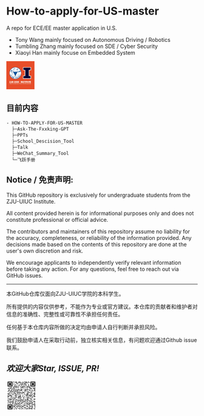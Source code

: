 # How-to-apply-for-US-master
A repo for ECE/EE master application in U.S. 
- Tony Wang mainly focused on Autonomous Driving / Robotics
- Tumbling Zhang mainly focused on SDE / Cyber Security
- Xiaoyi Han mainly focuse on Embedded System





<img src="zjui.png" alt="zjui" style="zoom:33%;" />

## 目前内容
```
- HOW-TO-APPLY-FOR-US-MASTER
  ├─Ask-The-Fxxking-GPT
  ├─PPTs
  ├─School_Descision_Tool
  ├─Talk
  ├─WeChat_Summary_Tool
  └─飞跃手册
```

## Notice / 免责声明:
This GitHub repository is exclusively for undergraduate students from the ZJU-UIUC Institute. 

All content provided herein is for informational purposes only and does not constitute professional or official advice. 

The contributors and maintainers of this repository assume no liability for the accuracy, completeness, or reliability of the information provided. Any decisions made based on the contents of this repository are done at the user's own discretion and risk.

We encourage applicants to independently verify relevant information before taking any action. For any questions, feel free to reach out via GitHub issues.

---

本GitHub仓库仅面向ZJU-UIUC学院的本科学生。

所有提供的内容仅供参考，不能作为专业或官方建议。本仓库的贡献者和维护者对信息的准确性、完整性或可靠性不承担任何责任。

任何基于本仓库内容所做的决定均由申请人自行判断并承担风险。

我们鼓励申请人在采取行动前，独立核实相关信息，有问题欢迎通过Github issue 联系。


## ***欢迎大家Star, ISSUE, PR!***

<img src="qrcode.png" alt="qrcode" style="zoom:20%;" />
